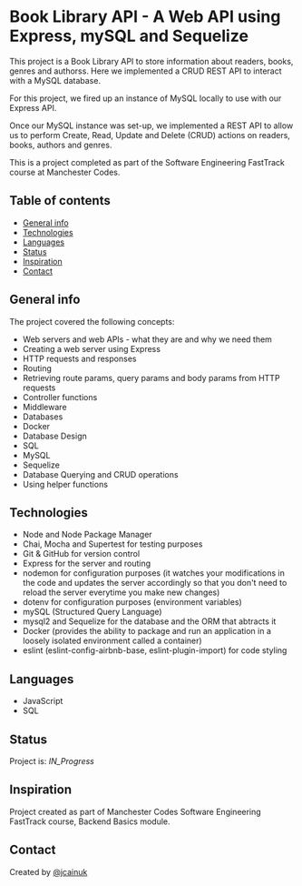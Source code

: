 # Book Library API - A Web API using Express, mySQL and Sequelize

This project is a Book Library API to store information about readers, books, genres and authorss. Here we implemented a CRUD REST API to interact with a MySQL database.

For this project, we fired up an instance of MySQL locally to use with our Express API.

Once our MySQL instance was set-up, we implemented a REST API to allow us to perform Create, Read, Update and Delete (CRUD) actions on readers, books, authors and genres.

This is a project completed as part of the Software Engineering FastTrack course at Manchester Codes.

## Table of contents

* [General info](#general-info)
* [Technologies](#technologies)
* [Languages](#languages)
* [Status](#status)
* [Inspiration](#inspiration)
* [Contact](#contact)

## General info

 The project covered the following concepts:

* Web servers and web APIs - what they are and why we need them
* Creating a web server using Express
* HTTP requests and responses
* Routing
* Retrieving route params, query params and body params from HTTP requests
* Controller functions
* Middleware
* Databases
* Docker
* Database Design
* SQL
* MySQL
* Sequelize
* Database Querying and CRUD operations
* Using helper functions

## Technologies

* Node and Node Package Manager
* Chai, Mocha and Supertest for testing purposes
* Git & GitHub for version control
* Express for the server and routing
* nodemon for configuration purposes (it watches your modifications in the code and updates the server accordingly so that you don't need to reload the server everytime you make new changes)
* dotenv for configuration purposes (environment variables)
* mySQL (Structured Query Language)
* mysql2 and Sequelize for the database and the ORM that abtracts it
* Docker (provides the ability to package and run an application in a loosely isolated environment called a container)
* eslint (eslint-config-airbnb-base, eslint-plugin-import) for code styling


## Languages

* JavaScript
* SQL

## Status

Project is: _IN_Progress_

## Inspiration

Project created as part of Manchester Codes Software Engineering FastTrack course, Backend Basics module.

## Contact

Created by [@jcainuk](https://twitter.com/jcainuk) 